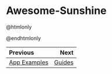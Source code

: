 # Awesome-Sunshine

@htmlonly
<script type="module" src="https://md-block.verou.me/md-block.js"></script>
<md-block
  hlinks=""
  hmin="2"
  src="https://raw.githubusercontent.com/LizardByte/awesome-sunshine/master/README.md">
</md-block>
@endhtmlonly

<div class="section_buttons">

| Previous                        |                Next |
|:--------------------------------|--------------------:|
| [App Examples](app_examples.md) | [Guides](guides.md) |

</div>

<details style="display: none;">
  <summary></summary>
  [TOC]
</details>
